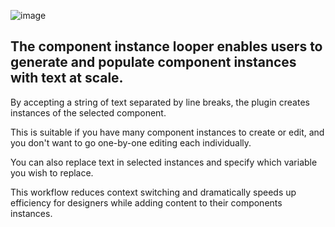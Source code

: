 ![image](https://github.com/user-attachments/assets/192da6b1-b8c0-4af8-a540-e35aebab68e5)

## The component instance looper enables users to generate and populate component instances with text at scale.

By accepting a string of text separated by line breaks, the plugin creates instances of the selected component.

This is suitable if you have many component instances to create or edit, and you don't want to go one-by-one editing each individually.

You can also replace text in selected instances and specify which variable you wish to replace.

This workflow reduces context switching and dramatically speeds up efficiency for designers while adding content to their components instances.

